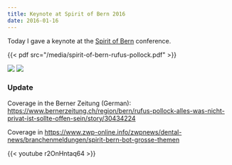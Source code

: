 ```yaml
---
title: Keynote at Spirit of Bern 2016
date: 2016-01-16
---
```


Today I gave a keynote at the [Spirit of Bern](https://www.spiritofbern.ch/en/archiv/speakers-2016) conference.

{{< pdf src="/media/spirit-of-bern-rufus-pollock.pdf" >}}

<img src="https://mcdn.newsnetz.ch/bildlegende/215803/2597825_pic_970x641.jpg" />

<img src="https://mcdn.newsnetz.ch/bildlegende/215803/2597827_pic_970x641.jpg" />

### Update

Coverage in the Berner Zeitung (German): https://www.bernerzeitung.ch/region/bern/rufus-pollock-alles-was-nicht-privat-ist-sollte-offen-sein/story/30434224

Coverage in https://www.zwp-online.info/zwpnews/dental-news/branchenmeldungen/spirit-bern-bot-grosse-themen

{{< youtube r2OnHntaq64 >}}

